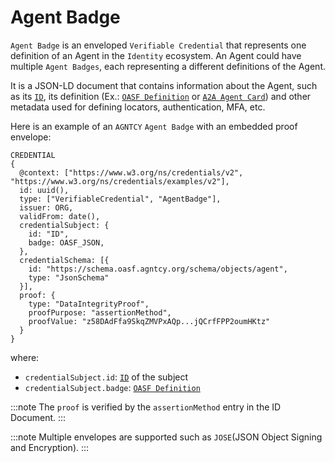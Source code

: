 # Agent Badge

`Agent Badge` is an enveloped `Verifiable Credential` that represents one definition of an Agent in the `Identity` ecosystem.
An Agent could have multiple `Agent Badges`, each representing a different definitions of the Agent.

It is a JSON-LD document that contains information about the Agent, such as its [`ID`](/docs/id/intro), its definition (Ex.: [`OASF Definition`](https://schema.oasf.agntcy.org/objects/agent) or [`A2A Agent Card`](https://github.com/google/A2A/blob/main/specification/json/a2a.json#AgentCard)) and other metadata used for defining locators, authentication, MFA, etc.

Here is an example of an `AGNTCY` `Agent Badge` with an embedded proof envelope:

```
CREDENTIAL
{
  @context: ["https://www.w3.org/ns/credentials/v2", "https://www.w3.org/ns/credentials/examples/v2"],
  id: uuid(),
  type: ["VerifiableCredential", "AgentBadge"],
  issuer: ORG,
  validFrom: date(),
  credentialSubject: {
    id: "ID",
    badge: OASF_JSON,
  },
  credentialSchema: [{
    id: "https://schema.oasf.agntcy.org/schema/objects/agent",
    type: "JsonSchema"
  }],
  proof: {
    type: "DataIntegrityProof",
    proofPurpose: "assertionMethod",
    proofValue: "z58DAdFfa9SkqZMVPxAQp...jQCrfFPP2oumHKtz"
  }
}

```

where:

- `credentialSubject.id`: [`ID`](/docs/id/intro) of the subject
- `credentialSubject.badge`: [`OASF Definition`](https://schema.oasf.agntcy.org/objects/agent)

:::note
The `proof` is verified by the `assertionMethod` entry in the ID Document.
:::

:::note
Multiple envelopes are supported such as `JOSE`(JSON Object Signing and Encryption).
:::
